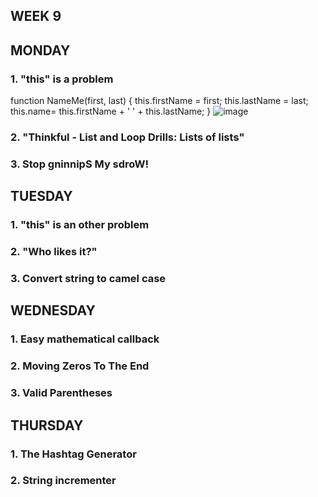 ## WEEK 9

## MONDAY
### 1. "this" is a problem

function NameMe(first, last) {
    this.firstName = first;
    this.lastName = last;
    this.name= this.firstName + ' ' + this.lastName;
}
![image](https://github.com/faviola14/core-code-readme/assets/98840536/4649e37c-9458-4089-8076-cd0979b1db66)


### 2. "Thinkful - List and Loop Drills: Lists of lists"
### 3. Stop gninnipS My sdroW!

## TUESDAY
### 1. "this" is an other problem
### 2. "Who likes it?"
### 3. Convert string to camel case

## WEDNESDAY
### 1. Easy mathematical callback
### 2. Moving Zeros To The End
### 3. Valid Parentheses


## THURSDAY
### 1. The Hashtag Generator
### 2. String incrementer
